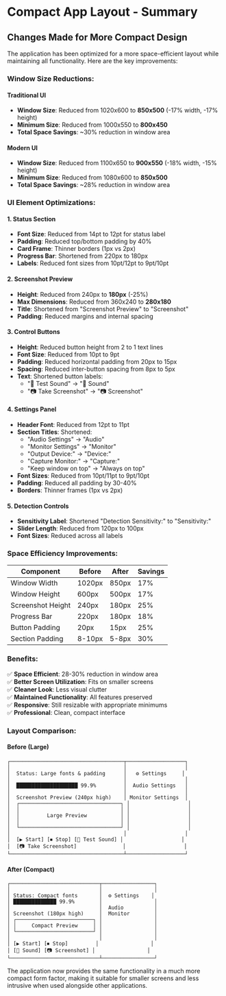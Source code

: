 # Compact App Layout - Summary

## Changes Made for More Compact Design

The application has been optimized for a more space-efficient layout while maintaining all functionality. Here are the key improvements:

### **Window Size Reductions:**

#### Traditional UI

- **Window Size**: Reduced from 1020x600 to **850x500** (-17% width, -17% height)
- **Minimum Size**: Reduced from 1000x550 to **800x450**
- **Total Space Savings**: ~30% reduction in window area

#### Modern UI

- **Window Size**: Reduced from 1100x650 to **900x550** (-18% width, -15% height)
- **Minimum Size**: Reduced from 1080x600 to **850x500**
- **Total Space Savings**: ~28% reduction in window area

### **UI Element Optimizations:**

#### 1. **Status Section**

- **Font Size**: Reduced from 14pt to 12pt for status label
- **Padding**: Reduced top/bottom padding by 40%
- **Card Frame**: Thinner borders (1px vs 2px)
- **Progress Bar**: Shortened from 220px to 180px
- **Labels**: Reduced font sizes from 10pt/12pt to 9pt/10pt

#### 2. **Screenshot Preview**

- **Height**: Reduced from 240px to **180px** (-25%)
- **Max Dimensions**: Reduced from 360x240 to **280x180**
- **Title**: Shortened from "Screenshot Preview" to "Screenshot"
- **Padding**: Reduced margins and internal spacing

#### 3. **Control Buttons**

- **Height**: Reduced button height from 2 to 1 text lines
- **Font Size**: Reduced from 10pt to 9pt
- **Padding**: Reduced horizontal padding from 20px to 15px
- **Spacing**: Reduced inter-button spacing from 8px to 5px
- **Text**: Shortened button labels:
  - "🎵 Test Sound" → "🎵 Sound"
  - "📷 Take Screenshot" → "📷 Screenshot"

#### 4. **Settings Panel**

- **Header Font**: Reduced from 12pt to 11pt
- **Section Titles**: Shortened:
  - "Audio Settings" → "Audio"
  - "Monitor Settings" → "Monitor"
  - "Output Device:" → "Device:"
  - "Capture Monitor:" → "Capture:"
  - "Keep window on top" → "Always on top"
- **Font Sizes**: Reduced from 10pt/11pt to 9pt/10pt
- **Padding**: Reduced all padding by 30-40%
- **Borders**: Thinner frames (1px vs 2px)

#### 5. **Detection Controls**

- **Sensitivity Label**: Shortened "Detection Sensitivity:" to "Sensitivity:"
- **Slider Length**: Reduced from 120px to 100px
- **Font Sizes**: Reduced across all labels

### **Space Efficiency Improvements:**

| Component | Before | After | Savings |
|-----------|--------|-------|---------|
| Window Width | 1020px | 850px | 17% |
| Window Height | 600px | 500px | 17% |
| Screenshot Height | 240px | 180px | 25% |
| Progress Bar | 220px | 180px | 18% |
| Button Padding | 20px | 15px | 25% |
| Section Padding | 8-10px | 5-8px | 30% |

### **Benefits:**

✅ **Space Efficient**: 28-30% reduction in window area  
✅ **Better Screen Utilization**: Fits on smaller screens  
✅ **Cleaner Look**: Less visual clutter  
✅ **Maintained Functionality**: All features preserved  
✅ **Responsive**: Still resizable with appropriate minimums  
✅ **Professional**: Clean, compact interface  

### **Layout Comparison:**

#### Before (Large)

```
┌─────────────────────────────────────┬───────────────────┐
│                                     │                   │
│  Status: Large fonts & padding      │   ⚙️ Settings     │
│                                     │                   │
│  ████████████████████ 99.9%         │  Audio Settings   │
│                                     │                   │
│  Screenshot Preview (240px high)    │ Monitor Settings  │
│  ┌─────────────────────────────────┐ │                   │
│  │                                 │ │                   │
│  │         Large Preview           │ │                   │
│  │                                 │ │                   │
│  └─────────────────────────────────┘ │                   │
│                                     │                   │
│  [▶ Start] [⏹ Stop] [🎵 Test Sound] │                   │
│  [📷 Take Screenshot]               │                   │
└─────────────────────────────────────┴───────────────────┘
```

#### After (Compact)

```
┌─────────────────────────────┬─────────────────┐
│                             │                 │
│ Status: Compact fonts       │  ⚙️ Settings    │
│ ██████████████ 99.9%        │                 │
│                             │  Audio          │
│ Screenshot (180px high)     │  Monitor        │
│ ┌─────────────────────────┐ │                 │
│ │     Compact Preview     │ │                 │
│ └─────────────────────────┘ │                 │
│                             │                 │
│ [▶ Start] [⏹ Stop]         │                 │
│ [🎵 Sound] [📷 Screenshot] │                 │
└─────────────────────────────┴─────────────────┘
```

The application now provides the same functionality in a much more compact form factor, making it suitable for smaller screens and less intrusive when used alongside other applications.
